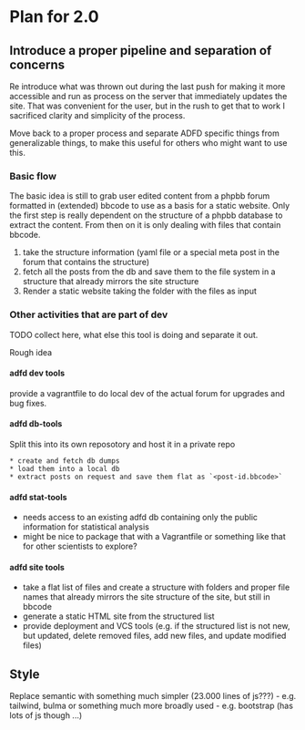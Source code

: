 # Plan for 2.0

## Introduce a proper pipeline and separation of concerns

Re introduce what was thrown out during the last push for making it more accessible and run as process on the server that immediately updates the site. That was convenient for the user, but in the rush to get that to work I sacrificed clarity and simplicity of the process.

Move back to a proper process and separate ADFD specific things from generalizable things, to make this useful for others who might want to use this.

### Basic flow

The basic idea is still to grab user edited content from a phpbb forum formatted in (extended) bbcode to use as a basis for a static website. Only the first step is really dependent on the structure of a phpbb database to extract the content. From then on it is only dealing with files that contain bbcode.

1. take the structure information (yaml file or a special meta post in the forum that contains the structure)
2. fetch all the posts from the db and save them to the file system in a structure that already mirrors the site structure
3. Render a static website taking the folder with the files as input

### Other activities that are part of dev

TODO collect here, what else this tool is doing and separate it out.

Rough idea

#### adfd dev tools

provide a vagrantfile to do local dev of the actual forum for upgrades and bug fixes.

#### adfd db-tools

Split this into its own reposotory and host it in a private repo

    * create and fetch db dumps
    * load them into a local db
    * extract posts on request and save them flat as `<post-id.bbcode>`

#### adfd stat-tools

* needs access to an existing adfd db containing only the public information for statistical analysis
* might be nice to package that with a Vagrantfile or something like that for other scientists to explore?

#### adfd site tools

* take a flat list of files and create a structure with folders and proper file names that already mirrors the site structure of the site, but still in bbcode
* generate a static HTML site from the structured list
* provide deployment and VCS tools (e.g. if the structured list is not new, but updated, delete removed files, add new files, and update modified files)

## Style

Replace semantic with something much simpler (23.000 lines of js???) - e.g. tailwind, bulma or something much more broadly used - e.g. bootstrap (has lots of js though ...)
